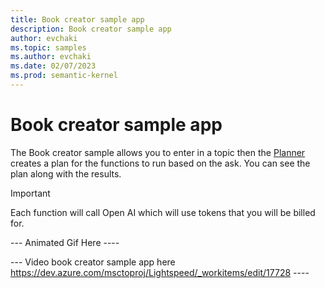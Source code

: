 ```yaml
---
title: Book creator sample app
description: Book creator sample app
author: evchaki
ms.topic: samples
ms.author: evchaki
ms.date: 02/07/2023
ms.prod: semantic-kernel
---
```

# Book creator sample app
The Book creator sample allows you to enter in a topic then the [Planner](/semantic-kernel/concepts/planner) creates a plan for the functions to run based on the ask. You can see the plan along with the results. 


> [!IMPORTANT]
> Each function will call Open AI which will use tokens that you will be billed for. 

--- Animated Gif Here ----

--- Video book creator sample app here https://dev.azure.com/msctoproj/Lightspeed/_workitems/edit/17728  ----
